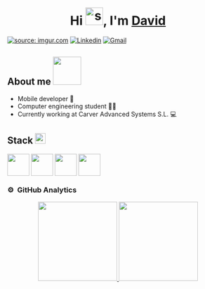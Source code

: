 
<h1 align="center">Hi <a href="https://imgur.com/FKYMNH0"><img height="40" width="40" src="https://i.imgur.com/FKYMNH0.gif" title="source: imgur.com" /></a>, I'm <a href="https://www.linkedin.com/in/david-mu%C3%B1oz-olaya/" target="blank">
David</a></h1>

<a href="https://imgur.com/ZiWrLaH"><img src="https://i.imgur.com/ZiWrLaH.jpg" title="source: imgur.com" /></a>
[![Linkedin](https://img.shields.io/badge/LinkedIn-0077B5?style=for-the-badge&logo=linkedin&logoColor=white)](https://www.linkedin.com/in/david-mu%C3%B1oz-olaya/)
[![Gmail](https://img.shields.io/badge/Gmail-D14836?style=for-the-badge&logo=gmail&logoColor=white)](mailto:david.munyoz97@gmail.com)

## About me <img src = "https://media.giphy.com/media/jdPMeyv9rn0hZHh8n9/giphy.gif" width = 64px>
- Mobile developer 📱
- Computer engineering student 👨‍🎓
- Currently working at Carver Advanced Systems S.L. 💻

## Stack <img src = "https://media2.giphy.com/media/QssGEmpkyEOhBCb7e1/giphy.gif?cid=ecf05e47a0n3gi1bfqntqmob8g9aid1oyj2wr3ds3mg700bl&rid=giphy.gif" width = 24px>
<a href="https://firebase.google.com/?hl=es-419" target="blank"><img align="center" src="https://www.vectorlogo.zone/logos/firebase/firebase-icon.svg" height="50" width="50" /></a>
<a href="https://kotlinlang.org/docs/home.html" target="blank"><img align="center" src="https://www.vectorlogo.zone/logos/kotlinlang/kotlinlang-icon.svg" height="50" width="50" /></a>
<a href="https://developer.android.com/docs?hl=es-419" target="blank"><img align="center" src="https://www.vectorlogo.zone/logos/android/android-icon.svg" height="50" width="50" /></a>
<a href="https://git-scm.com/doc" target="blank"><img align="center" src="https://www.vectorlogo.zone/logos/git-scm/git-scm-icon.svg" height="50" width="50" /></a>



### ⚙️ &nbsp;GitHub Analytics

<p align="center">
<a href="https://github.com/DaZo20">
  <img height="180em" src="https://github-readme-stats-eight-theta.vercel.app/api?username=DaZo20&show_icons=true&theme=gruvbox&include_all_commits=true&count_private=true"/>
</a>
  <a href="https://github.com/DaZo20">
  <img height="180em" src="https://github-readme-stats-eight-theta.vercel.app/api/top-langs/?username=DaZo20&layout=compact&langs_count=8&theme=gruvbox"/>
</a>
</p>
